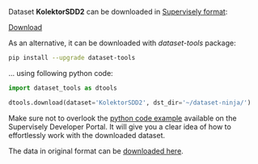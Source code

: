 Dataset **KolektorSDD2** can be downloaded in [Supervisely format](https://developer.supervisely.com/api-references/supervisely-annotation-json-format):

 [Download](https://assets.supervisely.com/remote/eyJsaW5rIjogInMzOi8vc3VwZXJ2aXNlbHktZGF0YXNldHMvMTcxMF9Lb2xla3RvclNERDIva29sZWt0b3JzZGQyLURhdGFzZXROaW5qYS50YXIiLCAic2lnIjogImNXbmZPcExhQVM3dUYvK3dKTlpRVWhZY0h5SXNtTFJsQXhGN2pXU3ZSYk09In0=?response-content-disposition=attachment%3B%20filename%3D%22kolektorsdd2-DatasetNinja.tar%22)

As an alternative, it can be downloaded with *dataset-tools* package:
``` bash
pip install --upgrade dataset-tools
```

... using following python code:
``` python
import dataset_tools as dtools

dtools.download(dataset='KolektorSDD2', dst_dir='~/dataset-ninja/')
```
Make sure not to overlook the [python code example](https://developer.supervisely.com/getting-started/python-sdk-tutorials/iterate-over-a-local-project) available on the Supervisely Developer Portal. It will give you a clear idea of how to effortlessly work with the downloaded dataset.

The data in original format can be [downloaded here](https://go.vicos.si/kolektorsdd2).